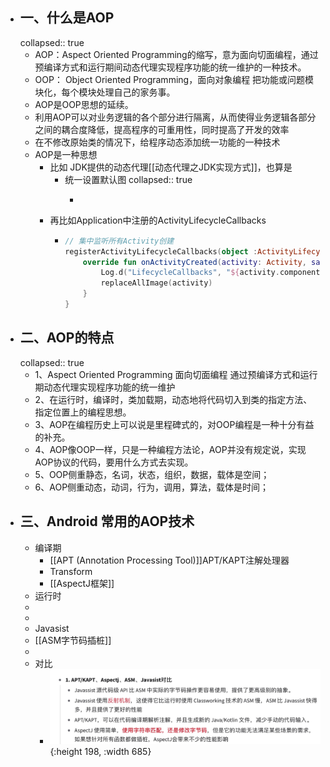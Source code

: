 - ## 一、什么是AOP
  collapsed:: true
	- AOP：Aspect Oriented Programming的缩写，意为面向切面编程，通过预编译方式和运行期间动态代理实现程序功能的统一维护的一种技术。
	- OOP： Object Oriented Programming，面向对象编程 把功能或问题模块化，每个模块处理自己的家务事。
	- AOP是OOP思想的延续。
	- 利用AOP可以对业务逻辑的各个部分进行隔离，从而使得业务逻辑各部分之间的耦合度降低，提高程序的可重用性，同时提高了开发的效率
	- 在不修改原始类的情况下，给程序动态添加统一功能的一种技术
	- AOP是一种思想
		- 比如 JDK提供的动态代理[[动态代理之JDK实现方式]]，也算是
			- 统一设置默认图
			  collapsed:: true
				- ```kotlin
				  
				  ```
		- 再比如Application中注册的ActivityLifecycleCallbacks
			- ```kotlin
			  // 集中监听所有Activity创建
			  registerActivityLifecycleCallbacks(object :ActivityLifecycleCallbacks{
			      override fun onActivityCreated(activity: Activity, savedInstanceState: Bundle?) {
			          Log.d("LifecycleCallbacks", "${activity.componentName}.onActivityCreated")
			          replaceAllImage(activity)
			      }
			  } 
			  ```
- ## 二、AOP的特点
  collapsed:: true
	- 1、Aspect Oriented Programming 面向切面编程 通过预编译方式和运行期动态代理实现程序功能的统一维护
	- 2、在运行时，编译时，类加载期，动态地将代码切入到类的指定方法、指定位置上的编程思想。
	- 3、AOP在编程历史上可以说是里程碑式的，对OOP编程是一种十分有益的补充。
	- 4、AOP像OOP一样，只是一种编程方法论，AOP并没有规定说，实现AOP协议的代码，要用什么方式去实现。
	- 5、OOP侧重静态，名词，状态，组织，数据，载体是空间；
	- 6、AOP侧重动态，动词，行为，调用，算法，载体是时间；
- ## 三、Android 常用的AOP技术
	- 编译期
		- [[APT  (Annotation Processing Tool)]]APT/KAPT注解处理器
		- Transform
		- [[AspectJ框架]]
	- 运行时
	-
	-
	- Javasist
	- [[ASM字节码插桩]]
	-
	- 对比
		- ![image.png](../assets/image_1656503023536_0.png){:height 198, :width 685}